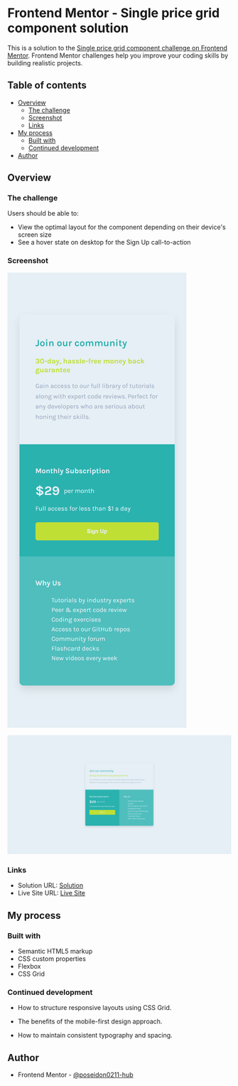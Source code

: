 # Frontend Mentor - Single price grid component solution

This is a solution to the [Single price grid component challenge on Frontend Mentor](https://www.frontendmentor.io/challenges/single-price-grid-component-5ce41129d0ff452fec5abbbc). Frontend Mentor challenges help you improve your coding skills by building realistic projects. 

## Table of contents

- [Overview](#overview)
  - [The challenge](#the-challenge)
  - [Screenshot](#screenshot)
  - [Links](#links)
- [My process](#my-process)
  - [Built with](#built-with)
  - [Continued development](#continued-development)
- [Author](#author)



## Overview

### The challenge

Users should be able to:

- View the optimal layout for the component depending on their device's screen size
- See a hover state on desktop for the Sign Up call-to-action

### Screenshot


![Mobile](/Screenshots/Mobile.png)

![Desktop](/Screenshots/Desktop.png)



### Links

- Solution URL: <a href="https://poseidon0211-hub.github.io/single-price-grid-component-master/" target="_blank" rel="noreferrer"> Solution </a>
- Live Site URL: <a href="https://silly-fenglisu-42439c.netlify.app/" target="_blank" rel="noreferrer">Live Site </a>



## My process

### Built with

- Semantic HTML5 markup
- CSS custom properties
- Flexbox
- CSS Grid



### Continued development

- How to structure responsive layouts using CSS Grid.

- The benefits of the mobile-first design approach.

- How to maintain consistent typography and spacing.

## Author

- Frontend Mentor - <a href="https://www.frontendmentor.io/profile/poseidon0211-hub" target="_blank" rel="noreferrer">@poseidon0211-hub</a>


